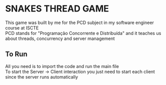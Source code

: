 # SNAKES THREAD GAME

This game was built by me for the PCD subject in my software engineer course at ISCTE <br>
PCD stands for "Programação Concorrente e Distribuída" and it teaches us about threads, concurrency and server management <br>



## To Run

All you need is to import the code and run the main file <br>
To start the Server -> Client interaction you just need to start each client since the server runs automatically <br>